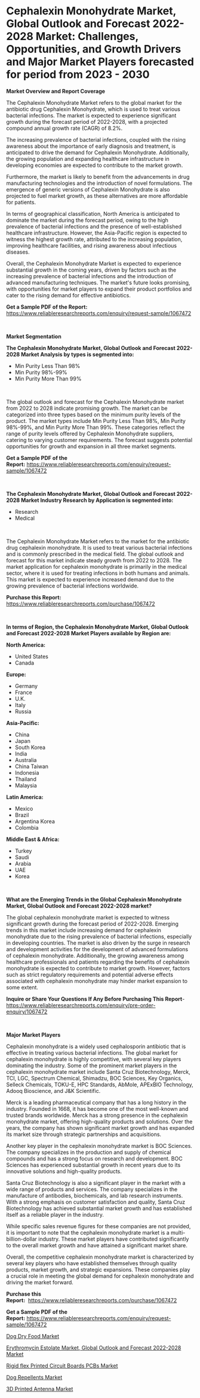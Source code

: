 <p><h1>Cephalexin Monohydrate Market, Global Outlook and Forecast 2022-2028 Market: Challenges, Opportunities, and Growth Drivers and Major Market Players forecasted for period from 2023 - 2030</h1></p><p><strong>Market Overview and Report Coverage</strong></p>
<p><p>The Cephalexin Monohydrate Market refers to the global market for the antibiotic drug Cephalexin Monohydrate, which is used to treat various bacterial infections. The market is expected to experience significant growth during the forecast period of 2022-2028, with a projected compound annual growth rate (CAGR) of 8.2%.</p><p>The increasing prevalence of bacterial infections, coupled with the rising awareness about the importance of early diagnosis and treatment, is anticipated to drive the demand for Cephalexin Monohydrate. Additionally, the growing population and expanding healthcare infrastructure in developing economies are expected to contribute to the market growth.</p><p>Furthermore, the market is likely to benefit from the advancements in drug manufacturing technologies and the introduction of novel formulations. The emergence of generic versions of Cephalexin Monohydrate is also projected to fuel market growth, as these alternatives are more affordable for patients.</p><p>In terms of geographical classification, North America is anticipated to dominate the market during the forecast period, owing to the high prevalence of bacterial infections and the presence of well-established healthcare infrastructure. However, the Asia-Pacific region is expected to witness the highest growth rate, attributed to the increasing population, improving healthcare facilities, and rising awareness about infectious diseases.</p><p>Overall, the Cephalexin Monohydrate Market is expected to experience substantial growth in the coming years, driven by factors such as the increasing prevalence of bacterial infections and the introduction of advanced manufacturing techniques. The market's future looks promising, with opportunities for market players to expand their product portfolios and cater to the rising demand for effective antibiotics.</p></p>
<p><strong>Get a Sample PDF of the Report:</strong> <a href="https://www.reliableresearchreports.com/enquiry/request-sample/1067472">https://www.reliableresearchreports.com/enquiry/request-sample/1067472</a></p>
<p>&nbsp;</p>
<p><strong>Market Segmentation</strong></p>
<p><strong>The Cephalexin Monohydrate Market, Global Outlook and Forecast 2022-2028 Market Analysis by types is segmented into:</strong></p>
<p><ul><li>Min Purity Less Than 98%</li><li>Min Purity 98%-99%</li><li>Min Purity More Than 99%</li></ul></p>
<p>&nbsp;</p>
<p><p>The global outlook and forecast for the Cephalexin Monohydrate market from 2022 to 2028 indicate promising growth. The market can be categorized into three types based on the minimum purity levels of the product. The market types include Min Purity Less Than 98%, Min Purity 98%-99%, and Min Purity More Than 99%. These categories reflect the range of purity levels offered by Cephalexin Monohydrate suppliers, catering to varying customer requirements. The forecast suggests potential opportunities for growth and expansion in all three market segments.</p></p>
<p><strong>Get a Sample PDF of the Report:</strong>&nbsp;<a href="https://www.reliableresearchreports.com/enquiry/request-sample/1067472">https://www.reliableresearchreports.com/enquiry/request-sample/1067472</a></p>
<p>&nbsp;</p>
<p><strong>The Cephalexin Monohydrate Market, Global Outlook and Forecast 2022-2028 Market Industry Research by Application is segmented into:</strong></p>
<p><ul><li>Research</li><li>Medical</li></ul></p>
<p>&nbsp;</p>
<p><p>The Cephalexin Monohydrate Market refers to the market for the antibiotic drug cephalexin monohydrate. It is used to treat various bacterial infections and is commonly prescribed in the medical field. The global outlook and forecast for this market indicate steady growth from 2022 to 2028. The market application for cephalexin monohydrate is primarily in the medical sector, where it is used for treating infections in both humans and animals. This market is expected to experience increased demand due to the growing prevalence of bacterial infections worldwide.</p></p>
<p><strong>Purchase this Report:</strong>&nbsp; <a href="https://www.reliableresearchreports.com/purchase/1067472">https://www.reliableresearchreports.com/purchase/1067472</a></p>
<p>&nbsp;</p>
<p><strong>In terms of Region, the Cephalexin Monohydrate Market, Global Outlook and Forecast 2022-2028 Market Players available by Region are:</strong></p>
<p>
    <p> <strong> North America: </strong>
        <ul>
            <li>United States</li>
            <li>Canada</li>
        </ul>
        </p> 
    <p> <strong> Europe: </strong>
        <ul>
            <li>Germany</li>
            <li>France</li>
            <li>U.K.</li>
            <li>Italy</li>
            <li>Russia</li>
        </ul>
        </p> 
    <p> <strong> Asia-Pacific: </strong>
        <ul>
            <li>China</li>
            <li>Japan</li>
            <li>South Korea</li>
            <li>India</li>
            <li>Australia</li>
            <li>China Taiwan</li>
            <li>Indonesia</li>
            <li>Thailand</li>
            <li>Malaysia</li>
        </ul>
        </p> 
    <p> <strong> Latin America: </strong>
        <ul>
            <li>Mexico</li>
            <li>Brazil</li>
            <li>Argentina Korea</li>
            <li>Colombia</li>
        </ul>
        </p> 
    <p> <strong> Middle East & Africa: </strong>
        <ul>
            <li>Turkey</li>
            <li>Saudi</li>
            <li>Arabia</li>
            <li>UAE</li>
            <li>Korea</li>
        </ul>
    </p>
    </p>
<p>&nbsp;</p>
<p><strong>What are the Emerging Trends in the Global Cephalexin Monohydrate Market, Global Outlook and Forecast 2022-2028 market?</strong></p>
<p><p>The global cephalexin monohydrate market is expected to witness significant growth during the forecast period of 2022-2028. Emerging trends in this market include increasing demand for cephalexin monohydrate due to the rising prevalence of bacterial infections, especially in developing countries. The market is also driven by the surge in research and development activities for the development of advanced formulations of cephalexin monohydrate. Additionally, the growing awareness among healthcare professionals and patients regarding the benefits of cephalexin monohydrate is expected to contribute to market growth. However, factors such as strict regulatory requirements and potential adverse effects associated with cephalexin monohydrate may hinder market expansion to some extent.</p></p>
<p><strong>Inquire or Share Your Questions If Any Before Purchasing This Report</strong>- <a href="https://www.reliableresearchreports.com/enquiry/pre-order-enquiry/1067472">https://www.reliableresearchreports.com/enquiry/pre-order-enquiry/1067472</a></p>
<p>&nbsp;</p>
<p><strong>Major Market Players</strong></p>
<p><p>Cephalexin monohydrate is a widely used cephalosporin antibiotic that is effective in treating various bacterial infections. The global market for cephalexin monohydrate is highly competitive, with several key players dominating the industry. Some of the prominent market players in the cephalexin monohydrate market include Santa Cruz Biotechnology, Merck, TCI, LGC, Spectrum Chemical, Shimadzu, BOC Sciences, Key Organics, Selleck Chemicals, TOKU-E, HPC Standards, AbMole, APExBIO Technology, Adooq Bioscience, and J&K Scientific.</p><p>Merck is a leading pharmaceutical company that has a long history in the industry. Founded in 1668, it has become one of the most well-known and trusted brands worldwide. Merck has a strong presence in the cephalexin monohydrate market, offering high-quality products and solutions. Over the years, the company has shown significant market growth and has expanded its market size through strategic partnerships and acquisitions.</p><p>Another key player in the cephalexin monohydrate market is BOC Sciences. The company specializes in the production and supply of chemical compounds and has a strong focus on research and development. BOC Sciences has experienced substantial growth in recent years due to its innovative solutions and high-quality products.</p><p>Santa Cruz Biotechnology is also a significant player in the market with a wide range of products and services. The company specializes in the manufacture of antibodies, biochemicals, and lab research instruments. With a strong emphasis on customer satisfaction and quality, Santa Cruz Biotechnology has achieved substantial market growth and has established itself as a reliable player in the industry.</p><p>While specific sales revenue figures for these companies are not provided, it is important to note that the cephalexin monohydrate market is a multi-billion-dollar industry. These market players have contributed significantly to the overall market growth and have attained a significant market share.</p><p>Overall, the competitive cephalexin monohydrate market is characterized by several key players who have established themselves through quality products, market growth, and strategic expansions. These companies play a crucial role in meeting the global demand for cephalexin monohydrate and driving the market forward.</p></p>
<p><strong>Purchase this Report:</strong>&nbsp;&nbsp;<a href="https://www.reliableresearchreports.com/purchase/1067472">https://www.reliableresearchreports.com/purchase/1067472</a></p>
<p></p>
<p><strong>Get a Sample PDF of the Report:</strong>&nbsp;<a href="https://www.reliableresearchreports.com/enquiry/request-sample/1067472">https://www.reliableresearchreports.com/enquiry/request-sample/1067472</a></p>
<p><p><a href="https://medium.com/@christinascott1938/dog-dry-food-market-size-growth-forecast-2023-2030-e58c0b3d7442">Dog Dry Food Market</a></p><p><a href="https://github.com/BryceTownsendr/Market-Research-Report-List-1/blob/main/erythromycin-estolate-market-global-outlook-and-forecast-2022-2028-market.md">Erythromycin Estolate Market, Global Outlook and Forecast 2022-2028 Market</a></p><p><a href="https://www.reportprime.com/rigid-flex-printed-circuit-boards-pcbs-r5617">Rigid flex Printed Circuit Boards PCBs Market</a></p><p><a href="https://medium.com/@laurenbrown1918/dog-repellents-market-size-growth-forecast-2023-2030-58667eae0de5">Dog Repellents Market</a></p><p><a href="https://www.linkedin.com/pulse/3d-printed-antenna-market-challenges-opportunities-ots4e/">3D Printed Antenna Market</a></p></p>